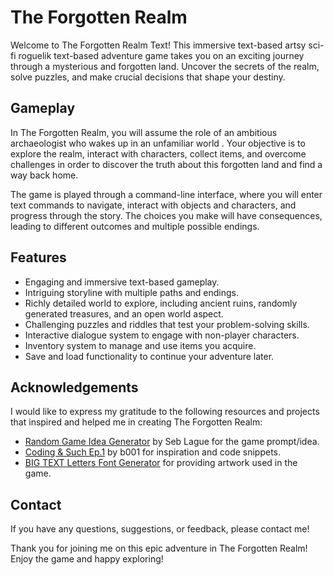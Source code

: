 # The Forgotten Realm 
Welcome to The Forgotten Realm Text! This immersive text-based artsy sci-fi roguelik text-based adventure game takes you on an exciting journey through a mysterious and forgotten land. Uncover the secrets of the realm, solve puzzles, and make crucial decisions that shape your destiny.
<br>
## Gameplay
In The Forgotten Realm, you will assume the role of an ambitious archaeologist who wakes up in an unfamiliar world . Your objective is to explore the realm, interact with characters, collect items, and overcome challenges in order to discover the truth about this forgotten land and find a way back home.

The game is played through a command-line interface, where you will enter text commands to navigate, interact with objects and characters, and progress through the story. The choices you make will have consequences, leading to different outcomes and multiple possible endings.
<br>
## Features
- Engaging and immersive text-based gameplay.
- Intriguing storyline with multiple paths and endings.
- Richly detailed world to explore, including ancient ruins, randomly generated treasures, and an open world aspect.
- Challenging puzzles and riddles that test your problem-solving skills.
- Interactive dialogue system to engage with non-player characters.
- Inventory system to manage and use items you acquire.
- Save and load functionality to continue your adventure later.

## Acknowledgements

I would like to express my gratitude to the following resources and projects that inspired and helped me in creating The Forgotten Realm:

- [Random Game Idea Generator](https://seblague.github.io/ideagenerator/) by Seb Lague for the game prompt/idea.
- [Coding & Such Ep.1](https://www.youtube.com/live/3O8OHiXyG-Q?feature=share) by b001 for inspiration and code snippets.
- [BIG TEXT Letters Font Generator](https://fsymbols.com/generators/tarty/) for providing artwork used in the game.

## Contact
If you have any questions, suggestions, or feedback, please contact me!

Thank you for joining me on this epic adventure in The Forgotten Realm! Enjoy the game and happy exploring!


